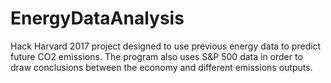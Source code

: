 # EnergyDataAnalysis
Hack Harvard 2017 project designed to use previous energy data to predict future CO2 emissions.  The program also uses S&P 500 data in order to draw conclusions between the economy and different emissions outputs.
